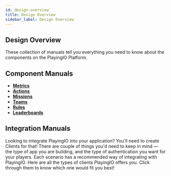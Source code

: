 ```yaml
---
id: design-overview
title: Design Overview
sidebar_label: Design Overview
---
```


## Design Overview

These collection of manuals tell you everything you need to know about the components on the PlayingIO Platform.

## Component Manuals

* [**Metrics**](metric.md)
* [**Actions**](action.md)
* [**Missions**](mission.md)
* [**Teams**](team.md)
* [**Rules**](rule.md)
* [**Leaderboards**](leaderboard.md)

## Integration Manuals

Looking to integrate PlayingIO into your application? You'll need to create Clients for that! There are couple of things you'd need to keep in mind — the type of app you are building, and the type of authentication you want for your players. Each scenario has a recommended way of integrating with PlayingIO. Here are all the types of clients PlayingIO offers you. Click through them to know which one would fit you best!

